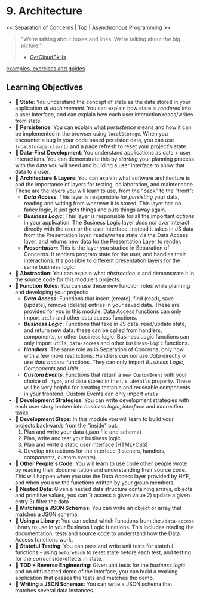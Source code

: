 # 9. Architecture

[&lt;&lt; Separation of Concerns](separation-of-concerns/) \| [Top](./) \| [Asynchronous Programming &gt;&gt;](asynchronous-programming.md)

> "We're talking about boxes and lines. We're talking about the big picture."
>
> * [GetCloudSkills](https://www.youtube.com/watch?v=i7aKW7YNOxY)

[examples, exercises and guides](https://github.com/HackYourFutureBelgium/architecture)

## Learning Objectives

* 🥚 **State**: You understand the concept of state as the data stored in your application _at each moment_. You can explain how state is _rendered_ into a user interface, and can explain how each user interaction reads/writes from state.
* 🥚 **Persistence**: You can explain what _persistence_ means and how it can be implemented in the browser using `localStorage`. When you encounter a bug in your code based persisted data, you can use `localStorage.clear()` and a page refresh to reset your project's state.
* 🥚 **Data-First Development**: You understand applications as data + user interactions. You can demonstrate this by _starting_ your planning process with the data you will need and building a user interface to show that data to a user.
* 🥚 **Architecture & Layers**: You can explain what software architecture is and the importance of layers for testing, collaboration, and maintenance. These are the layers you will learn to use, from the "back" to the "front":
  * _**Data Access**_: This layer is responsible for _persisting_ your data, reading and writing from wherever it is stored. This layer has no fancy logic, it just gets things and puts things away again.
  * _**Business Logic**_: This layer is responsible for all the important _actions_ in your application. The Business Logic layer _does not ever_ interact directly with the user or the user interface. Instead it takes in JS data from the Presentation layer, reads/writes state via the Data Access layer, and returns new data for the Presentation Layer to render.
  * _**Presentation**_: This is the layer you studied in Separation of Concerns. It renders program state for the user, and handles their interactions. It's possible to different presentation layers for the same business logic!
* 🥚 **Abstraction**: You can explain what _abstraction_ is and demonstrate it in the source code for this module's projects.
* 🥚 **Function Roles**: You can use these new function roles while planning and developing your projects:
  * _**Data Access**_: Functions that insert \(create\), find \(read\), save \(update\), remove \(delete\) entries in your saved data. These are provided for you in this module. Data Access functions can only import `utils` and other data access functions.
  * _**Business Logic**_: Functions that take in JS data, read/update state, and return new data. these can be called from handlers, components, or other business logic. Business Logic functions can only import `utils`, `data-access` and other `business-logic` functions.
  * _**Handlers**_: The same role as in Separation of Concerns, only now with a few more restrictions. Handlers _can not_ use _data_ directly or use _data access_ functions. They can only import _Business Logic_, _Components_ and _Utils_.
  * _**Custom Events**_: Functions that return a `new CustomEvent` with your choice of `.type`, and data stored in the it's `.details` property. These will be very helpful for creating testable and reuseable components in your frontend. Custom Events can only import `utils`
* 🥚 **Development Strategies**: You can write development strategies with each user story broken into _business logic_, _interface_ and _interaction_ tasks.
* 🥚 **Development Steps**: In this module you will learn to build your projects backwards from the "inside" out:
  1. Plan and write your data \(_.json_ file and schema\)
  2. Plan, write and test your business logic
  3. Plan and write a static user interface \(HTML+CSS\)
  4. Develop interactions for the interface \(listeners, handlers, components, custom events\)
* 🥚 **Other People's Code**: You will learn to use code other people wrote by reading their documentation and understanding their source code. This will happen when you use the Data Access layer provided by HYF, and when you use the functions written by your group members.
* 🐣 **Nested Data**: Given a nested data structure containing arrays, objects and primitive values, you can 1\) access a given value 2\) update a given entry 3\) filter the data
* 🐣 **Matching a JSON Schemas**: You can write an object or array that matches a JSON schema.
* 🐣 **Using a Library**: You can select which functions from the `/data-access` library to use in your Business Logic functions. This includes reading the documentation, tests and source code to understand how the Data Access functions work.
* 🐣 **Stateful Testing**: You can pass and write unit tests for stateful functions - using `beforeEach` to reset state before each test, and testing for the _correct_ side-effects in state.
* 🐥 **TDD + Reverse Engineering**: Given unit tests for the _business logic_ and an obfuscated demo of the interface, you can build a working application that passes the tests and matches the demo.
* 🐥 **Writing a JSON Schemas**: You can write a JSON schema that matches several data instances.

